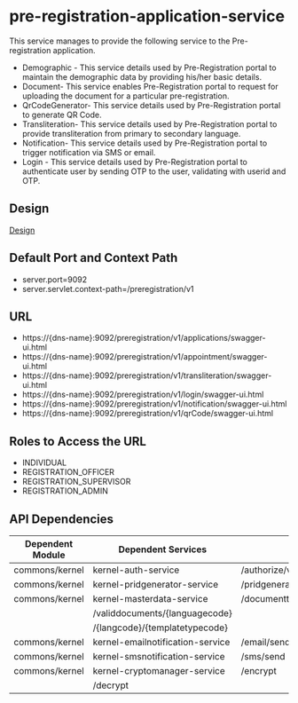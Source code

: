 # pre-registration-application-service

This service manages to provide the following service to the Pre-registration application.

  * Demographic - This service details used by Pre-Registration portal to maintain the demographic data by providing his/her basic details.
  * Document- This service enables Pre-Registration portal to request for uploading the document for a particular pre-registration.
  * QrCodeGenerator- This service details used by Pre-Registration portal to generate QR Code.
  * Transliteration- This service details used by Pre-Registration portal to provide transliteration from primary to secondary language.
  * Notification- This service details used by Pre-Registration portal to trigger notification via SMS or email.
  * Login - This service details used by Pre-Registration portal to authenticate user by sending OTP to the user, validating  with userid and OTP.
 

## Design

[Design](https://github.com/mosip/pre-registration/blob/master/design/pre-registration/pre-registration-application-service.md)

 

## Default Port and Context Path

  * server.port=9092
  * server.servlet.context-path=/preregistration/v1



## URL

* https://{dns-name}:9092/preregistration/v1/applications/swagger-ui.html 
* https://{dns-name}:9092/preregistration/v1/appointment/swagger-ui.html 
* https://{dns-name}:9092/preregistration/v1/transliteration/swagger-ui.html 
* https://{dns-name}:9092/preregistration/v1/login/swagger-ui.html
* https://{dns-name}:9092/preregistration/v1/notification/swagger-ui.html 
* https://{dns-name}:9092/preregistration/v1/qrCode/swagger-ui.html 

## Roles to Access the URL

* INDIVIDUAL
* REGISTRATION_OFFICER
* REGISTRATION_SUPERVISOR
* REGISTRATION_ADMIN



## API Dependencies
	
|Dependent Module |  Dependent Services  | API |
| ------------- | ------------- | ------------- |
| commons/kernel | kernel-auth-service| /authorize/validateToken |
| commons/kernel | kernel-pridgenerator-service | /pridgenerator/prid |
| commons/kernel | kernel-masterdata-service  | /documenttypes/{documentcategorycode}/{langcode}|
| | /validdocuments/{languagecode} | 
| |  /{langcode}/{templatetypecode} |
| commons/kernel | kernel-emailnotification-service | /email/send |
| commons/kernel | kernel-smsnotification-service | /sms/send |
| commons/kernel | kernel-cryptomanager-service | /encrypt |
| | /decrypt |



